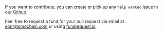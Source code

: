 If you want to contribute, you can create or pick up any `help wanted` issue in our [Github](https://github.com/tomochain).

Feel free to request a fund for your pull request via email at son@tomochain.com or using [fundrequest.io](https://fundrequest.io).
